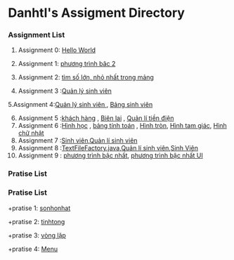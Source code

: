 # Danhtl's Assigment Directory

### Assignment List

1. Assignment 0: [Hello World]()

2. Assignment 1: [phương trình bâc 2](https://github.com/FASTTRACKSE/FFSE1703.JavaCore/blob/master/Assignments/danhtl/MySample1/src/fasttrack/edu/vn/giaiptb2.java)

3. Assignment 2: [tìm số lớn, nhỏ nhất trong mảng](https://github.com/FASTTRACKSE/FFSE1703.JavaCore/blob/master/Assignments/danhtl/vonglap/src/fasttrack/edu/vn/solonnhattrongmang.java)

4. Assignment 3 :[Quản lý sinh viên](https://github.com/FASTTRACKSE/FFSE1703.JavaCore/blob/master/Assignments/danhtl/Quanlysinhvien/src/fasttrack/edu/vn/assignment3/Quanlysinhvien.java)

  5.Assignment 4:[Quản lý sinh viên ](https://github.com/FASTTRACKSE/FFSE1703.JavaCore/blob/master/Assignments/danhtl/Quanlysinhvien/src/fasttrack/edu/vn/Quanlysv/Quanlydanhsachsinhvien.java), [Bảng sinh viên](https://github.com/FASTTRACKSE/FFSE1703.JavaCore/blob/master/Assignments/danhtl/Quanlysinhvien/src/fasttrack/edu/vn/Quanlysv/bangsv.java)

6. Assignment 5 :[khách hàng](https://github.com/FASTTRACKSE/FFSE1703.JavaCore/blob/master/Assignments/danhtl/Quanlitiendien/src/Fasttrack/edu/vn/assignment5/bienlai.java) , [Biên lai](https://github.com/FASTTRACKSE/FFSE1703.JavaCore/blob/master/Assignments/danhtl/Quanlitiendien/src/Fasttrack/edu/vn/assignment5/bienlai.java) , [Quản lí tiền điện](https://github.com/FASTTRACKSE/FFSE1703.JavaCore/blob/master/Assignments/danhtl/Quanlitiendien/src/Fasttrack/edu/vn/assginment5/main/Tiendien.java)
7. Assignment 6 :[Hình học](https://github.com/FASTTRACKSE/FFSE1703.JavaCore/blob/master/Assignments/danhtl/Hinhhoc/src/fasttrack/edu/vn/main/Hinhhoc.java) , [bảng tính toán](https://github.com/FASTTRACKSE/FFSE1703.JavaCore/blob/master/Assignments/danhtl/Hinhhoc/src/fasttrack/edu/vn/main/Tinhtoanhinhhoc.java) , [Hình tròn](https://github.com/FASTTRACKSE/FFSE1703.JavaCore/blob/master/Assignments/danhtl/Hinhhoc/src/fasttrack/edu/vn/model/hinhtron.java), [Hình tam giác](https://github.com/FASTTRACKSE/FFSE1703.JavaCore/blob/master/Assignments/danhtl/Hinhhoc/src/fasttrack/edu/vn/model/Hinhtamgiac.java), [Hình chữ nhật](https://github.com/FASTTRACKSE/FFSE1703.JavaCore/blob/master/Assignments/danhtl/Hinhhoc/src/fasttrack/edu/vn/model/hinhchunhat.java)
8. Assignment 7 :[Sinh viên](https://github.com/FASTTRACKSE/FFSE1703.JavaCore/blob/master/Assignments/danhtl/Quanlysinhvien/src/fasttrack/edu/vn/Quanlysv/bangsv.java),[Quản lí sinh viên](https://github.com/FASTTRACKSE/FFSE1703.JavaCore/blob/master/Assignments/danhtl/Quanlysinhvien/src/fasttrack/edu/vn/Quanlysv/Quanlydanhsachsinhvien.java)
9. Assignment 8 :[TextFileFactory.java](https://github.com/FASTTRACKSE/FFSE1703.JavaCore/blob/master/Assignments/danhtl/Assignment8/src/ffse1702003/edu/vn/io/TextFileFactory.java),[Quản lí sinh viên](https://github.com/FASTTRACKSE/FFSE1703.JavaCore/blob/master/Assignments/danhtl/Assignment8/src/ffse1702003/edu/vn/main/QuanLySinhVien2.java),[Sinh Viên](https://github.com/FASTTRACKSE/FFSE1703.JavaCore/blob/master/Assignments/danhtl/Assignment8/src/ffse1702003/edu/vn/model/SinhVien.java)
10. Assignment 9 : [phương trình bậc nhất](https://github.com/FASTTRACKSE/FFSE1703.JavaCore/blob/master/Assignments/danhtl/Assignment9/src/fasttrack/edu/vn/text/ShowMyBorderLayout.java), [phương trình bậc nhất UI](https://github.com/FASTTRACKSE/FFSE1703.JavaCore/blob/master/Assignments/danhtl/Assignment9/src/fasttrack/edu/vn/ui/MyBorderLayoutUI.java)
### Pratise List
### Pratise List


   +pratise 1: [sonhonhat](https://github.com/FASTTRACKSE/FFSE1703.JavaCore/blob/master/Assignments/danhtl/MySample1/src/fasttrack/edu/vn/timsonhonhattrong3so.java)
  
   +pratise 2: [tinhtong](https://github.com/FASTTRACKSE/FFSE1703.JavaCore/blob/master/Assignments/danhtl/MySample1/src/fasttrack/edu/vn/tong2so.java)
   
   +pratise 3: [vòng lặp](https://github.com/FASTTRACKSE/FFSE1703.JavaCore/blob/master/Assignments/danhtl/vonglap/src/fasttrack/edu/vn/vonglap.java)
   
   +pratise 4: [Menu](https://github.com/FASTTRACKSE/FFSE1703.JavaCore/blob/master/Assignments/danhtl/Menucuatoi/src/fasttrack/edu/vn/pratices/Menuvuatoi.java)
